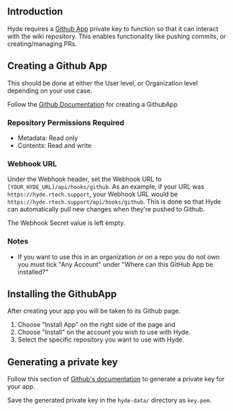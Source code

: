 ## Introduction
Hyde requires a [Github App](https://docs.github.com/en/apps/creating-github-apps/authenticating-with-a-github-app/authenticating-as-a-github-app) private key to function so that it
can interact with the wiki repository. This enables functionality like pushing commits, or creating/managing PRs.

## Creating a Github App
This should be done at either the User level, or Organization level depending on your use case.

Follow the [Github Documentation](https://docs.github.com/en/apps/creating-github-apps/registering-a-github-app/registering-a-github-app) for creating a GithubApp

### Repository Permissions Required
 - Metadata: Read only
 - Contents: Read and write

### Webhook URL
Under the Webhook header,
set the Webhook URL to `[YOUR_HYDE_URL]/api/hooks/github`.  As an example, if your URL was `https://hyde.rtech.support`, your Webhook URL would be `https://hyde.rtech.support/api/hooks/github`. This is done so that Hyde can automatically pull new changes when they're pushed to Github.

The Webhook Secret value is left empty.

### Notes
- If you want to use this in an organization or on a repo you do not own you must tick "Any Account" under "Where can this GitHub App be installed?"

## Installing the GithubApp
After creating your app you will be taken to its Github page.
1. Choose "Install App" on the right side of the page and 
2. Choose "Install" on the account you wish to use with Hyde. 
3. Select the specific repository you want to use with Hyde.

## Generating a private key
Follow this section of [Github's documentation](https://docs.github.com/en/apps/creating-github-apps/authenticating-with-a-github-app/managing-private-keys-for-github-apps#generating-private-keys) to generate a private key for your app.

Save the generated private key in the `hyde-data/` directory  as `key.pem`.